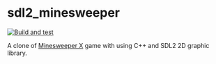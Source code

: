 # sdl2_minesweeper
[![Build and test](https://github.com/asdor/sdl2_minesweeper/actions/workflows/build.yml/badge.svg?branch=main)](https://github.com/asdor/sdl2_minesweeper/actions/workflows/build.yml)

A clone of [Minesweeper X](https://www.curtisbright.com/msx/) game with using C++ and SDL2 2D graphic library.
